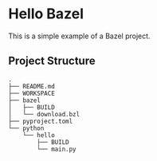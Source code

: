 # Hello Bazel

This is a simple example of a Bazel project.

## Project Structure

```
.
├── README.md
├── WORKSPACE
├── bazel
│   ├── BUILD
│   └── download.bzl
├── pyproject.toml
└── python
    └── hello
        ├── BUILD
        └── main.py
```
